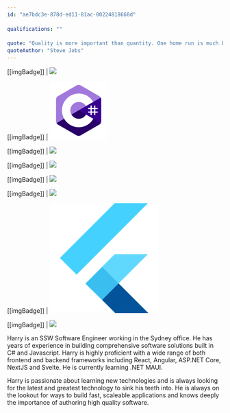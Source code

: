 ```yaml
---
id: "ae7bdc3e-878d-ed11-81ac-00224818668d"

qualifications: ""

quote: "Quality is more important than quantity. One home run is much better than two doubles."
quoteAuthor: "Steve Jobs"
---
```


[[imgBadge]]
| ![](../badges/Certification-microsoft-azure-ai-fundamentals.png)

[[imgBadge]]
| ![](../badges/Developer-c-sharp.png)

[[imgBadge]]
| ![](../badges/Developer-react.png)

[[imgBadge]]
| ![](../badges/Developer-dotnet-core.png)

[[imgBadge]]
| ![](../badges/Developer-angular.png)

[[imgBadge]]
| ![](../badges/Developer-node-js.png)

[[imgBadge]]
| ![](../badges/Developer-flutter.png)

[[imgBadge]]
| ![](../badges/Developer-python.png)


Harry is an SSW Software Engineer working in the Sydney office. He has years of experience in building comprehensive software solutions built in C# and Javascript. Harry is highly proficient with a wide range of both frontend and backend frameworks including React, Angular, ASP.NET Core, NextJS and Svelte. He is currently learning .NET MAUI.  

Harry is passionate about learning new technologies and is always looking for the latest and greatest technology to sink his teeth into. He is always on the lookout for ways to build fast, scaleable applications and knows deeply the importance of authoring high quality software. 

